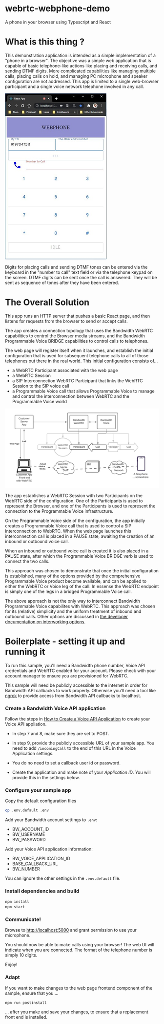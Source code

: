 # webrtc-webphone-demo

A phone in your browser using Typescript and React

# What is this thing ?

This demonstration application is intended as a simple implementation of a "phone in a browser". The objective was a simple web application that is capable of basic telephone-like actions like placing and receiving calls, and sending DTMF digits. More complicated capabilities like managing multiple calls, placing calls on hold, and managing PC microphone and speaker configuration are not addressed. This app is limited to a single web-browser participant and a single voice network telephone involved in any call.

<img src="./webphone.jpg">

Digits for placing calls and sending DTMF tones can be entered via the keyboard in the "number to call" text field or via the telephone keypad on the screen. DTMF digits can be sent once the call is answered. They will be sent as sequence of tones after they have been entered.

# The Overall Solution

This app runs an HTTP server that pushes a basic React page, and then listens for requests from the browser to send or accept calls.

The app creates a connection topology that uses the Bandwidth WebRTC capabilities to control the Browser media streams, and the Bandwidth Programmable Voice BRIDGE capabilities to control calls to telephones.

The web page will register itself when it launches, and establish the initial configuration that is used for subsequent telephone calls to all of those telephones out there in the real world. This initial configuration consists of...

- a WebRTC Participant associated with the web page
- a WebRTC Session
- a SIP Interconnection WebRTC Participant that links the WebRTC Session to the SIP voice call
- a Programmable Voice call that allows Programmable Voice to manage and control the interconnection between WebRTC and the Programmable Voice world

<img src="./webphone - Interaction.png">

The app establishes a WebRTC Session with two Participants on the WebRTC side of the configuration. One of the Participants is used to represent the Browser, and one of the Participants is used to represent the connection to the Programmable Voice infrastructure.

On the Programmable Voice side of the configuration, the app initially creates a Programmable Voice call that is used to control a SIP interconnection to WebRTC. When the web page launches this interconnection call is placed in a PAUSE state, awaiting the creation of an inbound or outbound voice call.

When an inbound or outbound voice call is created it is also placed in a PAUSE state, after which the Programmable Voice BRIDGE verb is used to connect the two calls.

This approach was chosen to demonstrate that once the initial configuration is established, many of the options provided by the comprehensive Programmable Voice product become available, and can be applied to either the WebRTC or Voice leg of the call. In essense the WebRTC endpoint is simply one of the legs in a bridged Programmable Voice call.

The above approach is not the only way to interconnect Bandwidth Programmable Voice capabilites with WebRTC. This approach was chosen for its (relative) simplicity and the uniform treatment of inbound and outbound calls. Other options are discussed in [the developer documentation on interworking options](https://new.dev.bandwidth.com/docs/webrtc/voice-iw).

# Boilerplate - setting it up and running it

To run this sample, you'll need a Bandwidth phone number, Voice API credentials and WebRTC enabled for your account. Please check with your account manager to ensure you are provisioned for WebRTC.

This sample will need be publicly accessible to the internet in order for Bandwidth API callbacks to work properly. Otherwise you'll need a tool like [ngrok](https://ngrok.com) to provide access from Bandwidth API callbacks to localhost.

### Create a Bandwidth Voice API application

Follow the steps in [How to Create a Voice API Application](https://support.bandwidth.com/hc/en-us/articles/360035060934-How-to-Create-a-Voice-API-Application-V2-) to create your Voice API appliation.

- In step 7 and 8, make sure they are set to POST.

- In step 9, provide the publicly accessible URL of your sample app. You need to add `/incomingCall` to the end of this URL in the Voice Application settings.

- You do no need to set a callback user id or password.

- Create the application and make note of your _Application ID_. You will provide this in the settings below.

### Configure your sample app

Copy the default configuration files

```bash
cp .env.default .env
```

Add your Bandwidth account settings to `.env`:

- BW_ACCOUNT_ID
- BW_USERNAME
- BW_PASSWORD

Add your Voice API application information:

- BW_VOICE_APPLICATION_ID
- BASE_CALLBACK_URL
- BW_NUMBER

You can ignore the other settings in the `.env.default` file.

### Install dependencies and build

```bash
npm install
npm start
```

### Communicate!

Browse to [http://localhost:5000](http://localhost:5000) and grant permission to use your microphone.

You should now be able to make calls using your browser! The web UI will indicate when you are connected. The format of the telephone number is simply 10 digits.

Enjoy!

### Adapt

If you want to make changes to the web page frontend component of the sample, ensure that you ...

```
npm run postinstall
```

... after you make and save your changes, to ensure that a replacement front end is installed.
